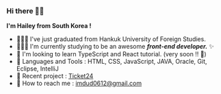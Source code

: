 ### Hi there 🙌🏻
__I'm Hailey from South Korea !__
- 👩🏻‍🎓 I've just graduated from Hankuk University of Foreign Studies.
- 👩🏻‍💻 I'm currently studying to be an awesome ___front-end developer.___ ✨
- 🌱 I'm looking to learn TypeScript and React tutorial. (very soon !! 🚀)
- 🔮 Languages and Tools : HTML, CSS, JavaScript, JAVA, Oracle, Git, Eclipse, IntelliJ
- 🔗 Recent project : [Ticket24](https://github.com/haileychoi15/ticket24-booking)
- 📩 How to reach me : imdud0612@gmail.com 
